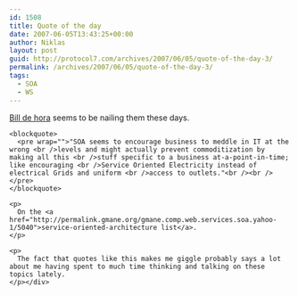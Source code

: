 ```yaml
---
id: 1508
title: Quote of the day
date: 2007-06-05T13:43:25+00:00
author: Niklas
layout: post
guid: http://protocol7.com/archives/2007/06/05/quote-of-the-day-3/
permalink: /archives/2007/06/05/quote-of-the-day-3/
tags:
  - SOA
  - WS
---
```

<div class='microid-6a087d6a914949bfa47d1883e76e88d32ae7f1d9'>
  <p>
    <a href="http://www.dehora.net/journal/">Bill de hora</a> seems to be nailing them these days. <br /> 
    
    <blockquote>
      <pre wrap="">"SOA seems to encourage business to meddle in IT at the wrong <br />levels and might actually prevent commoditization by making all this <br />stuff specific to a business at-a-point-in-time; like encouraging <br />Service Oriented Electricity instead of electrical Grids and uniform <br />access to outlets."<br /><br /></pre>
    </blockquote>
    
    <p>
      On the <a href="http://permalink.gmane.org/gmane.comp.web.services.soa.yahoo-1/5040">service-oriented-architecture list</a>.
    </p>
    
    <p>
      The fact that quotes like this makes me giggle probably says a lot about me having spent to much time thinking and talking on these topics lately.
    </p></div>
